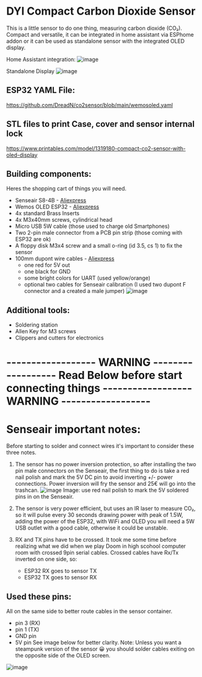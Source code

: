# DYI Compact Carbon Dioxide Sensor
This is a little sensor to do one thing, measuring carbon dioxide (CO₂).
Compact and versatile, it can be integrated in home assistant via ESPhome addon or it can be used as standalone sensor with the integrated OLED display.

Home Assistant integration:
![image](https://github.com/user-attachments/assets/cd0deb60-f2c0-48a8-9633-71669b5ef117)

Standalone Display
![image](https://github.com/user-attachments/assets/197fe93d-e885-47ad-9ec9-5b6cf75c0da1)


## ESP32 YAML File:
https://github.com/DreadN/co2sensor/blob/main/wemosoled.yaml

## STL files to print Case, cover and sensor internal lock
https://www.printables.com/model/1319180-compact-co2-sensor-with-oled-display

## Building components:
Heres the shopping cart of things you will need.

- Senseair S8-4B - [Aliexpress](https://it.aliexpress.com/item/1005002961668404.html?spm=a2g0o.productlist.main.1.595d10edwR3ObB&algo_pvid=44fbad28-745e-4e0e-90b8-7248146a09d8&algo_exp_id=44fbad28-745e-4e0e-90b8-7248146a09d8-0&pdp_ext_f=%7B%22order%22%3A%227%22%2C%22eval%22%3A%221%22%7D&pdp_npi=4%40dis%21EUR%2126.30%2124.79%21%21%2129.33%2127.65%21%402103856417491526812864680e0788%2112000022975722048%21sea%21IT%214060411391%21X&curPageLogUid=Ww6AxBZZRw9D&utparam-url=scene%3Asearch%7Cquery_from%3A)
- Wemos OLED ESP32 - [Aliexpress](https://it.aliexpress.com/item/1005006216570195.html?spm=a2g0o.productlist.main.6.24c83be7Ty90pz&algo_pvid=453d590f-517b-4825-adaf-4b72fde40c77&algo_exp_id=453d590f-517b-4825-adaf-4b72fde40c77-5&pdp_ext_f=%7B%22order%22%3A%224%22%2C%22eval%22%3A%221%22%7D&pdp_npi=4%40dis%21EUR%216.45%216.45%21%21%217.19%217.19%21%402103956b17491569386441748ecd7a%2112000038604869263%21sea%21IT%214060411391%21X&curPageLogUid=hGldiXjtyOav&utparam-url=scene%3Asearch%7Cquery_from%3A)
- 4x standard Brass Inserts
- 4x M3x40mm screws, cylindrical head
- Micro USB 5W cable (those used to charge old Smartphones)
- Two 2-pin male connector from a PCB pin strip (those coming with ESP32 are ok)
- A floppy disk M3x4 screw and a small o-ring (id 3.5, cs 1) to fix the sensor
- 100mm dupont wire cables - [Aliexpress](https://it.aliexpress.com/item/1005006050213130.html?spm=a2g0o.order_list.order_list_main.24.3f0d3696vC5eVG&gatewayAdapt=glo2ita)
   - one red for 5V out
   - one black for GND
   - some bright colors for UART (used yellow/orange)
   - optional two cables for Senseair calibration (I used two dupont F connector and a created a male jumper)
    ![image](https://github.com/user-attachments/assets/e499864b-d731-47f4-9980-1e78b6d4d0ac)


## Additional tools:
- Soldering station
- Allen Key for M3 screws
- Clippers and cutters for electronics

# ------------------ WARNING ------------------ Read Below before start connecting things ------------------ WARNING ------------------

# Senseair important notes:
Before starting to solder and connect wires it's important to consider these three notes.

1. The sensor has no power inversion protection, so after installing the two pin male connectors on the Senseair, the first thing to do is take a red nail polish and mark the 5V DC pin to avoid inverting +/- power connections. Power inversion will fry the sensor and 25€ will go into the trashcan.
    ![image](https://github.com/user-attachments/assets/74b9426b-9bd1-4497-9c15-85780cb7b134)
    Image: use red nail polish to mark the 5V soldered pins in on the Senseair.
 
2. The sensor is very power efficient, but uses an IR laser to measure CO₂,  so it will pulse every 30 seconds drawing power with peak of 1.5W, adding the power of the ESP32, with WiFi and OLED you will need a 5W USB outlet with a good cable, otherwise it could be unstable.
 
3. RX and TX pins have to be crossed. It took me some time before realizing what we did when we play Doom in high scohool computer room with crossed 9pin serial cables.
Crossed cables have Rx/Tx inverted on one side, so:
    - ESP32 RX goes to sensor TX
    - ESP32 TX goes to sensor RX
 

## Used these pins:
All on the same side to better route cables in the sensor container.
- pin 3 (RX)
- pin 1 (TX)
- GND pin
- 5V pin
See image below for better clarity.
Note: Unless you want a steampunk version of the sensor 😀 you should solder cables exiting on the opposite side of the OLED screen.
 
![image](https://github.com/user-attachments/assets/b7f072cb-ede2-422c-9b27-583f4704a5c2)
